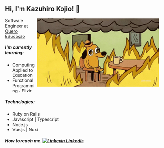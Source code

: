 ## Hi, I'm Kazuhiro Kojio! 👋

<p>
  <img width="400" align='right' src="https://github.com/kazuhirodk/kazuhirodk/blob/master/fine.gif">
</p

##### Software Engineer at [Quero Educação](https://sobre.quero.com/)
##### I'm currently learning:
  - Computing Applied to Education
  - Functional Programming - Elixir
##### Technologies:
  - Ruby on Rails
  - Javascript | Typescript
  - Node.js
  - Vue.js | Nuxt
##### How to reach me: [![Linkedin](https://i.stack.imgur.com/gVE0j.png) LinkedIn](https://www.linkedin.com/in/kazuhiro-kojio-0b7a13103/)
